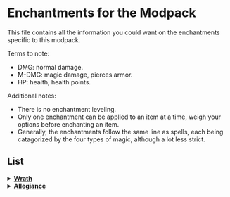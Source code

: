 # Enchantments for the Modpack
This file contains all the information you could want on the enchantments specific to this modpack.

Terms to note:
- DMG: normal damage.
- M-DMG: magic damage, pierces armor.
- HP: health, health points.

Additional notes:
- There is no enchantment leveling.
- Only one enchantment can be applied to an item at a time, weigh your options before enchanting an item.
- Generally, the enchantments follow the same line as spells, each being catagorized by the four types of magic, although a lot less strict.

## List
<details><summary><b><ins>Wrath</ins></b></summary>

*A basic enchantment that increases the damage of a weapon.*
```
Stats:
- +20% attack damage
- physical
- applied to weapons

Info:
- This modpack's version of sharpness.
- Instead of a flat damage increase, its a percent increase.
  - Scales with the damage of the weapon its applied to.
```
</details>

<details><summary><b><ins>Allegiance</ins></b></summary>

*A decent enchantment that causes a javelin to return to the thrower.*
```
Stats:
- (doesn't effect attributes)
- orderly
- applied to javelins

Info:
- This modpack's version of loyalty.
  - A workaround to the fact that loyalty doesn't work on javelins.
- Javelins, when impacting with a block, will teleport back to the thrower's inventory.
  - Does not teleport back when hitting a mob, only when impacting a block.
```
</details>
